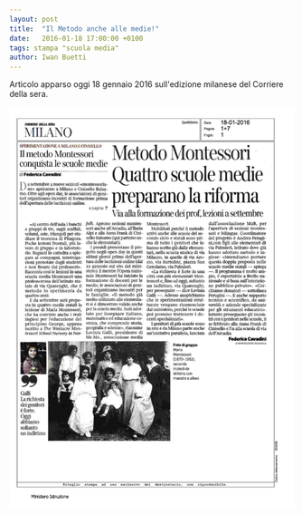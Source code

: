 ```yaml
---
layout: post
title:  "Il Metodo anche alle medie!"
date:   2016-01-18 17:00:00 +0100
tags: stampa "scuola media"
author: Iwan Buetti
---
```


Articolo apparso oggi 18 gennaio 2016 sull'edizione milanese del Corriere della sera.

![My helpful screenshot](/assets/img/2016-01-18/corriere-milano.jpg)

